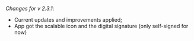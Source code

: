 _Changes for v 2.3.1_:
- Current updates and improvements applied;
- App got the scalable icon and the digital signature (only self-signed for now)
